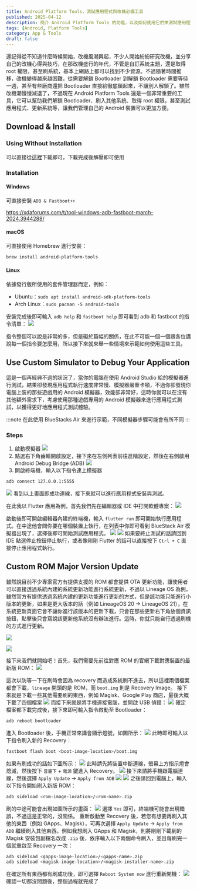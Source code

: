```yaml
---
title: Android Platform Tools，測試應用程式與改機必備工具
published: 2025-04-12
description: 簡介 Android Platform Tools 的功能，以及如何使用它們來測試應用程式、更新系統。
tags: [Android, Platform Tools]
category: App & Tools
draft: false
---
```

還記得從不知道什麼時候開始，改機風潮興起，不少人開始紛紛研究改機，並分享自己的改機心得與技巧，在那改機盛行的年代，不管是自訂系統主題，還是取得 root 權限，甚至刷系統，基本上網路上都可以找到不少資源。不過隨著時間推移，改機變得越來越困難，從需要解鎖 Bootloader 到解鎖 Bootloader 需要等待一週，甚至有些廠商還把 Bootloader 直接給徹底鎖起來，不讓別人解鎖了。雖然改機潮慢慢減退了，不過現在 Android Platform Tools 還是一個非常重要的工具，它可以幫助我們解鎖 Bootloader、刷入其他系統、取得 root 權限，甚至測試應用程式、更新系統等，讓我們管理自己的 Android 裝置可以更加方便。
## Download & Install
### Using Without Installation
可以直接從[這裡](https://developer.android.com/tools/releases/platform-tools)下載即可，下載完成後解壓即可使用
### Installation
#### Windows
可直接安裝 `ADB & Fastboot++`

https://xdaforums.com/t/tool-windows-adb-fastboot-march-2024.3944288/

#### macOS
可直接使用 Homebrew 進行安裝：
```bash
brew install android-platform-tools
```
#### Linux
依據發行版所使用的套件管理器而定，例如：
* Ubuntu：`sudo apt install android-sdk-platform-tools`
* Arch Linux：`sudo pacman -S android-tools`

安裝完成後即可輸入 `adb help` 和 `fastboot help` 即可看到 adb 和 fastboot 的指令清單：
![](./commands.png)

指令整個可以說是非常的多，但是礙於篇幅的關係，在此不可能一個一個跟各位講說每一個指令要怎麼用，所以接下來就來舉一些情境來示範如何使用這些工具。

## Use Custom Simulator to Debug Your Application
這是一個再經典不過的狀況了，當你的電腦在使用 Android Studio 給的模擬器進行測試，結果卻發現應用程式執行速度非常慢、模擬器嚴重卡頓，不過你卻發現你電腦上裝的那些遊戲用的 Android 模擬器，效能卻非常好，這時你就可以在沒有其他額外需求下，考慮使用那種遊戲專用的 Android 模擬器來進行應用程式測試，以獲得更好地應用程式測試體驗。

:::note
在此使用 BlueStacks Air 來進行示範，不同模擬器步驟可能會有所不同
:::
### Steps
1. 啟動模擬器
![](./launchsimulator.png)
2. 點選右下角齒輪開啟設定，接下來在左側列表前往進階設定，然後在右側啟用 Android Debug Bridge (ADB)
![](./enabledebug.png)
3. 開啟終端機，輸入以下指令連上模擬器
```bash title="Terminal"
adb connect 127.0.0.1:5555
```
![](./connected.png)
看到以上畫面即成功連線，接下來就可以進行應用程式安裝與測試。

在此我以 Flutter 應用為例，首先我們先在編輯器或 IDE 中打開軟體專案：
![](./openproject.png)

啟動後即可開啟編輯器內建的終端機，輸入 `flutter run` 即可開始執行應用程式。在中途他會問你要在哪個裝置上執行，在列表中你即可看到 BlueStack Air 模擬器出現了，選擇後即可開始測試應用程式。
![](./runapp.png)
![](./appresult.png)
如果要終止測試的話請回到 IDE 點選停止按鈕停止執行，或者像剛剛 Flutter 的話可以直接按下 `Ctrl + C` 直接停止應用程式執行。

## Custom ROM Major Version Update
雖然說目前不少專案官方有提供支援的 ROM 都會提供 OTA 更新功能，讓使用者可以直接透過系統內建的系統更新功能進行系統更新，不過以 Lineage OS 為例，雖然官方有提供透過系統內建的更新功能進行更新的方式，但是該功能只能進行小版本的更新，如果是更大版本的話（例如 LineageOS 20 -> LineageOS 21），在系統更新頁面它會不讓你進行該版本的更新下載，只會在那些更新右下角放個資訊按鈕，點擊後只會寫說該更新他系統沒有辦法進行。這時，你就只能自行透過刷機的方式進行更新。

![](./cannotupdate.png)

![](./cannotupdatedialog.png)

接下來我們就開始吧！首先，我們需要先前往對應 ROM 的官網下載對應裝置的最新版 ROM：
![](./downloadimg.png)

這次以防等一下在刷時會因為 recovery 而造成系統刷不進去，所以這裡兩個檔案都會下載，`lineage` 開頭的是 ROM，而 `boot.img` 則是 Recovery Image。
接下來就是下載一些其他需要刷的東西，例如 Magisk、Google Play 商店，最後大概下載了四個檔案
![](./images.png)
而接下來就是將手機連接電腦，並開啟 USB 偵錯：
![](./usbdebug.png)
確定檔案都下載完成後，接下來即可輸入指令啟動至 Bootloader：
```bash title="Terminal"
adb reboot bootloader
```
進入 Bootloader 後，手機正常來講會顯示燈號，如圖所示：
![](./bootloader.jpg)
此時即可輸入以下指令刷入新的 Recovery：
```bash title="Terminal"
fastboot flash boot <boot-image-location>/boot.img
```
如果有刷成功的話如下圖所示：
![](./bootimg.png)
此時請先將裝置中斷連線，螢幕上方指示燈會熄滅，然後按下 `音量下` + `電源` 鍵進入 Recovery。
![](./recovery.jpeg)
接下來請將手機跟電腦連線，然後選擇 `Apply Update` -> `Apply from ADB`
![](./applyupdate1.jpeg)
![](./applyupdate2.jpeg)
之後請回到電腦上，輸入以下指令開始刷入新版 ROM：
```bash title="Terminal"
adb sideload <rom-image-location>/<rom-name>.zip
```
刷的中途可能會出現如圖所示的畫面：
![](./installadditional.jpeg)
選擇 `Yes` 即可，終端機可能會出現錯誤，不過這是正常的，沒關係。
重新啟動至 Recovery 後，若您有想要再刷入其他的東西（例如 GApps、Magisk），可再次選擇 `Apply Update` -> `Apply from ADB` 繼續刷入其他東西。例如我想刷入 GApps 和 Magisk，則將剛剛下載到的 Magisk 安裝包副檔名改成 `.zip` 後，依序輸入以下兩個命令刷入，並且每刷完一個就重啟至 Recovery 一次：
```bash title="Terminal"
adb sideload <gapps-image-location>/<gapps-name>.zip
adb sideload <magisk-image-location>/<magisk-installer-name>.zip
```
在確定所有東西都有刷成功後，即可選擇 `Reboot System now` 進行重新開機：
![](./reboot.jpeg)
確認一切都沒問題後，整個過程就完成了
